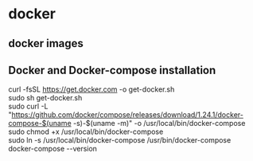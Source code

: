 # docker
docker images
---
Docker and Docker-compose installation
-
curl -fsSL https://get.docker.com -o get-docker.sh<br>
sudo sh get-docker.sh<br>
sudo curl -L "https://github.com/docker/compose/releases/download/1.24.1/docker-compose-$(uname -s)-$(uname -m)" -o /usr/local/bin/docker-compose<br>
sudo chmod +x /usr/local/bin/docker-compose<br>
sudo ln -s /usr/local/bin/docker-compose /usr/bin/docker-compose<br>
docker-compose --version<br>
